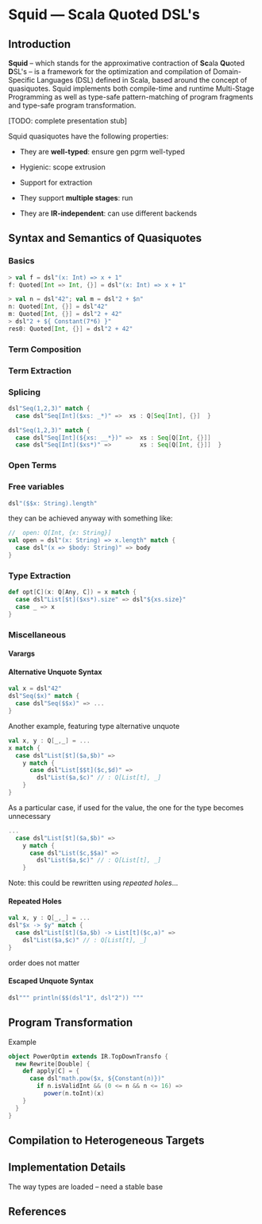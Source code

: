 # **Squid** — Scala Quoted DSL's
<!-- TODOs
# Squid – Scala DSL Compiler

Rename Quoted/dsl to Code/code
eg:
  val n = code"42"; code"$n * 2" : Code[Int,{}]
or:
  val n = rep"42"; rep"$n * 2" : Rep[Int,{}]
-->

## Introduction

**Squid** – which stands for the approximative contraction of **Sc**ala **Qu**oted **D**SL's –
is a framework for the optimization and compilation of
Domain-Specific Languages (DSL) defined in Scala, based around the concept of quasiquotes.
Squid implements both compile-time and runtime Multi-Stage Programming
as well as type-safe pattern-matching of program fragments and type-safe program transformation.
<!-- TODO: introduce first an example of optimization with @optimize -->

[TODO: complete presentation stub] 

Squid quasiquotes have the following properties:

 - They are **well-typed**: ensure gen pgrm well-typed

 - Hygienic: scope extrusion

 - Support for extraction

 - They support **multiple stages**: run

 - They are **IR-independent**: can use different backends




## Syntax and Semantics of Quasiquotes

### Basics

```scala
> val f = dsl"(x: Int) => x + 1"
f: Quoted[Int => Int, {}] = dsl"(x: Int) => x + 1"
```


```scala
> val n = dsl"42"; val m = dsl"2 + $n"
n: Quoted[Int, {}] = dsl"42"
m: Quoted[Int, {}] = dsl"2 + 42"
> dsl"2 + ${ Constant(7*6) }"
res0: Quoted[Int, {}] = dsl"2 + 42"
```


### Term Composition


### Term Extraction


### Splicing

```scala
dsl"Seq(1,2,3)" match {
  case dsl"Seq[Int]($xs: _*)" =>  xs : Q[Seq[Int], {}]  }
```

```scala
dsl"Seq(1,2,3)" match {
  case dsl"Seq[Int](${xs: __*})" =>  xs : Seq[Q[Int, {}]]
  case dsl"Seq[Int]($xs*)" =>        xs : Seq[Q[Int, {}]]  }
```




### Open Terms


### Free variables

```scala
dsl"($$x: String).length"
```

they can be achieved anyway with something like:
```scala
//  open: Q[Int, {x: String}]
val open = dsl"(x: String) => x.length" match {
  case dsl"(x => $body: String)" => body
}
```


### Type Extraction


<!--def opt[C](ls: Q[List[_], C]) = ls match {-->
```scala
def opt[C](x: Q[Any, C]) = x match {
  case dsl"List[$t]($xs*).size" => dsl"${xs.size}"
  case _ => x
}
```




### Miscellaneous

#### Varargs



#### Alternative Unquote Syntax

```scala
val x = dsl"42"
dsl"Seq($x)" match {
  case dsl"Seq($$x)" => ...
}
```

Another example, featuring type alternative unquote

```scala
val x, y : Q[_,_] = ...
x match {
  case dsl"List[$t]($a,$b)" =>
    y match {
      case dsl"List[$$t]($c,$d)" =>
        dsl"List($a,$c)" // : Q[List[t], _]
    }
}
```

As a particular case, if used for the value, the one for the type becomes unnecessary

```scala
...
  case dsl"List[$t]($a,$b)" =>
    y match {
      case dsl"List($c,$$a)" =>
        dsl"List($a,$c)" // : Q[List[t], _]
    }
```


Note: this could be rewritten using *repeated holes*...


#### Repeated Holes



```scala
val x, y : Q[_,_] = ...
dsl"$x -> $y" match {
  case dsl"List[$t]($a,$b) -> List[t]($c,a)" =>
    dsl"List($a,$c)" // : Q[List[t], _]
}
```

order does not matter


#### Escaped Unquote Syntax

```scala
dsl""" println($$(dsl"1", dsl"2")) """
```


## Program Transformation

Example

```scala
object PowerOptim extends IR.TopDownTransfo {
  new Rewrite[Double] {
    def apply[C] = {
      case dsl"math.pow($x, ${Constant(n)})"
        if n.isValidInt && (0 <= n && n <= 16) =>
          power(n.toInt)(x)
    }
  }
}
```



## Compilation to Heterogeneous Targets


## Implementation Details

The way types are loaded – need a stable base


## References



